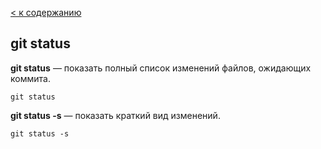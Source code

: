 [< к содержанию](./readme.md)

## git status

**git status** — показать полный список изменений файлов, ожидающих коммита.

`git status`

**git status -s** — показать краткий вид изменений.

`git status -s`